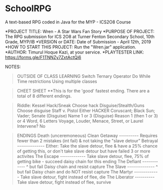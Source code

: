 # SchoolRPG
A text-based RPG coded in Java for the MYP - ICS2O8 Course

*PROJECT TITLE: 		Wren - A Star Wars Fan Story
*PURPOSE OF PROJECT:		The RPG submission for ICS 2O8 at Turner Fenton Secondary School, 10th Grade, MYP/IB
*VERSION or DATE:		Date of Submission - April 12th, 2019
*HOW TO START THIS PROJECT:	Run the "Wren.jar" application.
*AUTHOR:			Timurul Hoque Kazi, at your service.
*PLAYTESTER LINK:		https://forms.gle/F1TNNZy7ZxtActQi6

NOTES:

> OUTSIDE OF CLASS LEARNING
   > Switch
   > Ternary Operator
   > Do While
   > Time restrictions
   > Using multiple classes


> CHEET SHEET
**This is for the 'good' fastest ending. There are a total of 8 different endings.

   > Riddle: 			Kessel
   > Hack/Sneak			Choose hack
   > Disguise/Stealth/Guns	Choose disguise
   > Staff v. Pistol		Either
   > HACKER			Coruscant; Black Sun; Vader; Senate
   > (Disguise) Name		1 or 3
   > (Disguise) Reason		1 (then 1 or 3) or 4
   > Word, 6 Letters		Voyage, Louder, Menace, Street, or Laurel
   > Intervene?			No


> ENDINGS
   > Death (unceremoneous)
   > Clean Getaway  ----------	Requires fewer than 2 mistakes (int fail) & not taking the "slave detour"
   > Betrayal	--------------	Either: Take the slave detour, flee & have a 25% chance of getting this, 
				or don't take slave detour but have failed 3 or more activites 
   > The Escape  -------------  Take slave detour, flee, 75% of getting bike - succeed daisy chain for this ending
   > The Defiant  ------------   ^ but fail Daisy chain and resist capture
   > The Slave  --------------   ^ but fail Daisy chain and do NOT resist capture
   > The Martyr  -------------  Take slave detour, fight instead of flee, die
   > The Liberator  ----------  Take slave detour, fight instead of flee, survive
